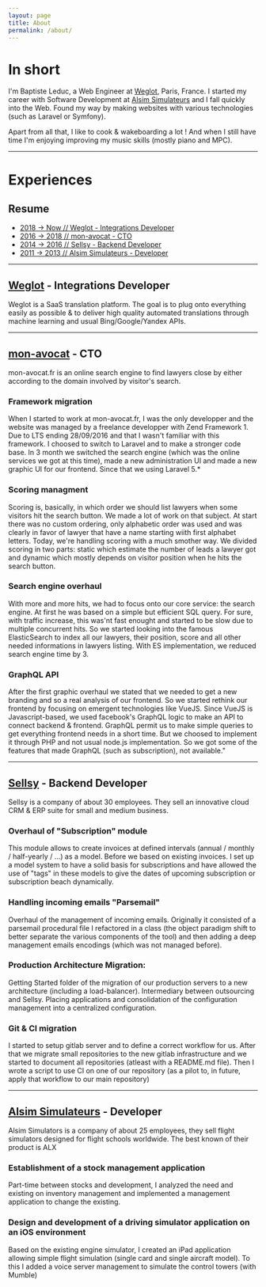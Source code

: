 ```yaml
---
layout: page
title: About
permalink: /about/
---
```


# In short

I'm Baptiste Leduc, a Web Engineer at [Weglot](https://weglot.com/), Paris, France.
I started my career with Software Development at [Alsim Simulateurs](https://www.alsim.com/) and I fall quickly into the Web.
Found my way by making websites with various technologies (such as Laravel or Symfony).

Apart from all that, I like to cook & wakeboarding a lot !
And when I still have time I'm enjoying improving my music skills (mostly piano and MPC).

---

# Experiences

## Resume

- [2018 -> Now // Weglot - Integrations Developer](#weglot---integrations-developer)
- [2016 -> 2018 // mon-avocat - CTO](#mon-avocat---cto)
- [2014 -> 2016 // Sellsy - Backend Developer](#sellsy---backend-developer)
- [2011 -> 2013 // Alsim Simulateurs - Developer](#alsim-simulateurs---developer)

---

## [Weglot](https://weglot.com/) - Integrations Developer
Weglot is a SaaS translation platform. The goal is to plug onto everything easily as possible & to deliver high quality automated translations through machine learning and usual Bing/Google/Yandex APIs.

---

## [mon-avocat](https://www.mon-avocat.fr/) - CTO
mon-avocat.fr is an online search engine to find lawyers close by either according to the domain involved by visitor's search.

### Framework migration
When I started to work at mon-avocat.fr, I was the only developper and the website was managed by a freelance developper with Zend Framework 1. Due to LTS ending 28/09/2016 and that I wasn't familiar with this framework. I choosed to switch to Laravel and to make a stronger code base. In 3 month we switched the search engine (which was the online services we got at this time), made a new administration UI and made a new graphic UI for our frontend. Since that we using Laravel 5.*

### Scoring managment
Scoring is, basically, in which order we should list lawyers when some visitors hit the search button. We made a lot of work on that subject. At start there was no custom ordering, only alphabetic order was used and was clearly in favor of lawyer that have a name starting wiith first alphabet letters.
Today, we're handling scoring with a much smother way. We divided scoring in two parts: static which estimate the number of leads a lawyer got and dynamic which mostly depends on visitor position when he hits the search button.

### Search engine overhaul
With more and more hits, we had to focus onto our core service: the search engine. At first he was based on a simple but efficient SQL query. For sure, with traffic increase, this was'nt fast enought and started to be slow due to multiple concurrent hits. So we started looking into the famous ElasticSearch to index all our lawyers, their position, score and all other needed informations in lawyers listing. With ES implementation, we reduced search engine time by 3.

### GraphQL API
After the first graphic overhaul we stated that we needed to get a new branding and so a real analysis of our frontend. So we started rethink our frontend by focusing on emergent technologies like VueJS. Since VueJS is Javascript-based, we used facebook's GraphQL logic to make an API to connect backend & frontend. GraphQL permit us to make simple queries to get everything frontend needs in a short time. But we choosed to implement it through PHP and not usual node.js implementation. So we got some of the features that made GraphQL (such as subscription), not available."

---

## [Sellsy](https://welcome.sellsy.com/) - Backend Developer
Sellsy is a company of about 30 employees. They sell an innovative cloud CRM & ERP suite for small and medium business.

### Overhaul of "Subscription" module
This module allows to create invoices at defined intervals (annual / monthly / half-yearly / ...) as a model. Before we based on existing invoices. I set up a model system to have a solid basis for subscriptions and have allowed the use of "tags" in these models to give the dates of upcoming subscription or subscription beach dynamically.

### Handling incoming emails "Parsemail"
Overhaul of the management of incoming emails. Originally it consisted of a parsemail procedural file I refactored in a class (the object paradigm shift to better separate the various components of the tool) and then adding a deep management emails encodings (which was not managed before).

### Production Architecture Migration:
Getting Started folder of the migration of our production servers to a new architecture (including a load-balancer). Intermediary between outsourcing and Sellsy. Placing applications and consolidation of the configuration management into a centralized configuration.

### Git & CI migration
I started to setup gitlab server and to define a correct workflow for us.
After that we migrate small repositories to the new gitlab infrastructure and we started to document all repositories (atleast with a README.md file).
Then I wrote a script to use CI on one of our repository (as a pilot to, in future, apply that workflow to our main repository)

---

## [Alsim Simulateurs](https://www.alsim.com/) - Developer
Alsim Simulators is a company of about 25 employees, they sell flight simulators designed for flight schools worldwide. The best known of their product is ALX

### Establishment of a stock management application
Part-time between stocks and development, I analyzed the need and existing on inventory management and implemented a management application to change the existing.

### Design and development of a driving simulator application on an iOS environment
Based on the existing engine simulator, I created an iPad application allowing simple flight simulation (single card and single aircraft model). To this I added a voice server management to simulate the control towers (with Mumble)